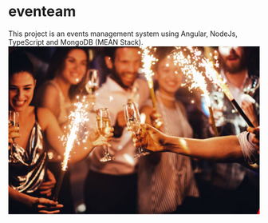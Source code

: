 # eventeam

This project is an events management system using Angular, NodeJs, TypeScript and MongoDB (MEAN Stack).
<br/>
![image](./Frontend/src/assets/images/party.jpg)
